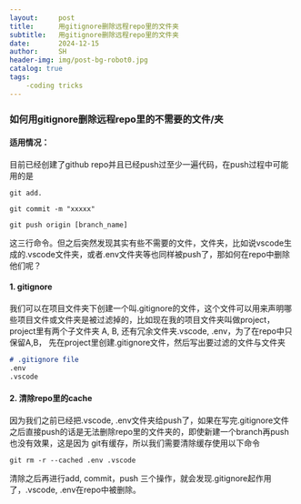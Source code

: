 ```yaml
---
layout:     post
title:      用gitignore删除远程repo里的文件夹 
subtitle:   用gitignore删除远程repo里的文件夹
date:       2024-12-15
author:     SH
header-img: img/post-bg-robot0.jpg
catalog: true
tags:
    -coding tricks
---
```



### 如何用gitignore删除远程repo里的不需要的文件/夹

#### 适用情况：
目前已经创建了github repo并且已经push过至少一遍代码，在push过程中可能用的是
```
git add.
```
```
git commit -m "xxxxx"
```
```
git push origin [branch_name]
```
这三行命令。但之后突然发现其实有些不需要的文件，文件夹，比如说vscode生成的.vscode文件夹，或者.env文件夹等也同样被push了，那如何在repo中删除他们呢？

#### 1. gitignore
我们可以在项目文件夹下创建一个叫.gitignore的文件，这个文件可以用来声明哪些项目文件或文件夹是被过滤掉的，比如现在我的项目文件夹叫做project， project里有两个子文件夹
A, B, 还有冗余文件夹.vscode, .env，为了在repo中只保留A,B， 先在project里创建.gitignore文件，然后写出要过滤的文件与文件夹

```markdown
# .gitignore file
.env
.vscode
```

#### 2. 清除repo里的cache
因为我们之前已经把.vscode, .env文件夹给push了，如果在写完.gitignore文件之后直接push的话是无法删除repo里的文件夹的，即使新建一个branch再push也没有效果，这是因为
git有缓存，所以我们需要清除缓存使用以下命令
```
git rm -r --cached .env .vscode
```
清除之后再进行add, commit，push 三个操作，就会发现.gitignore起作用了，.vscode, .env在repo中被删除。

